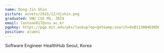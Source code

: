 ```yaml
---
name: Dong-Jin Shin
picture: assets/2015/12/djshin.png
graduated: SNU CSE MS, 2019
email: lastone817@snu.ac.kr
pgpkey: https://pgp.mit.edu/pks/lookup?op=get&amp;search=0xB1130B4E08D0C0C6
position: alumni
---
```

Software Engineer
HealthHub
Seoul, Korea
